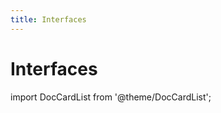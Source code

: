 ```yaml
---
title: Interfaces
---
```


# Interfaces



import DocCardList from '@theme/DocCardList';

<DocCardList />